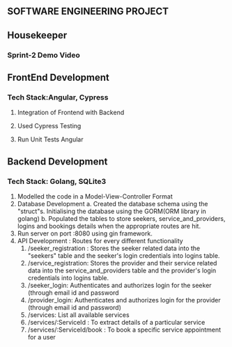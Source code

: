 ## SOFTWARE ENGINEERING PROJECT

<h2> Housekeeper </h2>

<h3>Sprint-2 Demo Video</h3>
<!-- #### [Link for the demo video](https://drive.google.com/file/d/1v5XwKVeVptrQ6rPkIYJn17LWuMmc7mDl/view?usp=sharing)
 -->
<h2>FrontEnd Development</h2>

  <h3>Tech Stack:Angular, Cypress</h3>

1. Integration of Frontend with Backend

2. Used Cypress Testing

3. Run Unit Tests Angular

<h2>Backend Development</h2> 

  <h3>Tech Stack: Golang, SQLite3</h3>
  
1. Modelled the code in a Model-View-Controller Format
2. Database Development
	a. Created the database schema using the "struct"s. Initialising the database using the GORM(ORM library in golang)
	b. Populated the tables to store seekers, service_and_providers, logins and bookings details when the appropriate routes are hit.
3. Run server on port :8080 using gin framework.
4. API Development : Routes for every different functionality
	1. /seeker_registration : Stores the seeker related data into the "seekers" table and the seeker's login credentials into logins table.
	2. /service_registration: Stores the provider and their service related data into the service_and_providers table and the provider's login credentials into 		logins table.
	3. /seeker_login: Authenticates and authorizes login for the seeker (through email id and password
	4. /provider_login: Authenticates and authorizes login for the provider (through email id and password)
	5. /services: List all available services
	6. /services/:ServiceId : To extract details of a particular service
	7. /services/:ServiceId/book : To book a specific service appointment for a user 
